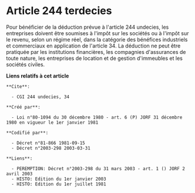 # Article 244 terdecies

Pour bénéficier de la déduction prévue à l'article 244 undecies, les entreprises doivent être soumises à l'impôt sur les
sociétés ou à l'impôt sur le revenu, selon un régime réel, dans la catégorie des bénéfices industriels et commerciaux en
application de l'article 34. La déduction ne peut être pratiquée par les institutions financières, les compagnies
d'assurances de toute nature, les entreprises de location et de gestion d'immeubles et les sociétés civiles.

**Liens relatifs à cet article**

	**Cite**:

	  - CGI 244 undecies, 34

	**Créé par**:

	  - Loi n°80-1094 du 30 décembre 1980 - art. 6 (P) JORF 31 décembre 1980 en vigueur le 1er janvier 1981

	**Codifié par**:

	  - Décret n°81-866 1981-09-15
	  - Décret n°2003-298 2003-03-31

	**Liens**:

	  - PEREMPTION: Décret n°2003-298 du 31 mars 2003 - art. 1 () JORF 2 avril 2003
	  - HISTO: Edition du 1er janvier 2003
	  - HISTO: Edition du 1er juillet 1981
